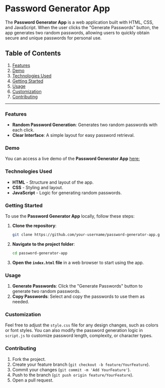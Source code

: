 # Password Generator App

The **Password Generator App** is a web application built with HTML, CSS, and JavaScript. When the user clicks the "Generate Passwords" button, the app generates two random passwords, allowing users to quickly obtain secure and unique passwords for personal use.

## Table of Contents

1. [Features](#features)
2. [Demo](#demo)
3. [Technologies Used](#technologies-used)
4. [Getting Started](#getting-started)
5. [Usage](#usage)
6. [Customization](#customization)
7. [Contributing](#contributing)

---

### Features

- **Random Password Generation**: Generates two random passwords with each click.
- **Clear Interface**: A simple layout for easy password retrieval.

### Demo

You can access a live demo of the **Password Generator App** [here:](https://beamish-boba-065f8a.netlify.app/)

### Technologies Used

- **HTML** - Structure and layout of the app.
- **CSS** - Styling and layout.
- **JavaScript** - Logic for generating random passwords.

### Getting Started

To use the **Password Generator App** locally, follow these steps:

1. **Clone the repository**:
   ```bash
   git clone https://github.com/your-username/password-generator-app.git
   ```
2. **Navigate to the project folder**:

   ```bash
   cd password-generator-app
   ```

3. **Open the `index.html` file** in a web browser to start using the app.

### Usage

1. **Generate Passwords**: Click the "Generate Passwords" button to generate two random passwords.
2. **Copy Passwords**: Select and copy the passwords to use them as needed.

### Customization

Feel free to adjust the `style.css` file for any design changes, such as colors or font styles. You can also modify the password generation logic in `script.js` to customize password length, complexity, or character types.

### Contributing

1. Fork the project.
2. Create your feature branch (`git checkout -b feature/YourFeature`).
3. Commit your changes (`git commit -m 'Add YourFeature'`).
4. Push to the branch (`git push origin feature/YourFeature`).
5. Open a pull request.
